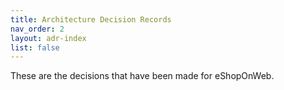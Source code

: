 ```yaml
---
title: Architecture Decision Records
nav_order: 2
layout: adr-index
list: false
---
```


These are the decisions that have been made for eShopOnWeb.